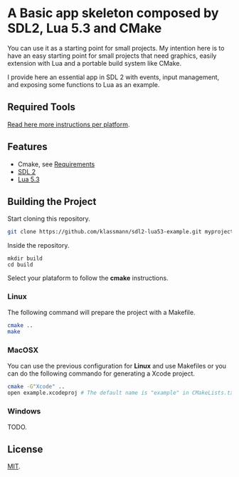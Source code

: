 # A Basic app skeleton composed by SDL2, Lua 5.3 and CMake
You can use it as a starting point for small projects. My intention here is to have an easy starting point for small projects that need graphics, easily extension with Lua and a portable build system like CMake.

I provide here an essential app in SDL 2 with events, input management, and exposing some functions to Lua as an example.

## Required Tools
[Read here more instructions per platform](REQUIREMENTS.md).

## Features
- Cmake, see [Requirements](REQUIREMENTS.md)
- [SDL 2](INSTALL_SDL.md)
- [Lua 5.3](INSTALL_LUA.md)

## Building the Project
Start cloning this repository.

```sh
git clone https://github.com/klassmann/sdl2-lua53-example.git myproject
```

Inside the repository.

```
mkdir build
cd build
```

Select your plataform to follow the **cmake** instructions.

### Linux
The following command will prepare the project with a Makefile.
```sh
cmake ..
make
```

### MacOSX
You can use the previous configuration for **Linux** and use Makefiles or you can do the following commando for generating a Xcode project.
```sh
cmake -G"Xcode" ..
open example.xcodeproj # The default name is "example" in CMakeLists.txt
```

### Windows
TODO.

## License
[MIT](LICENSE).